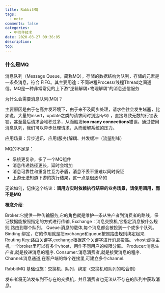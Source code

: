 ```yaml
---
title: RabbitMQ
tags:
  - note
comments: false
categories:
  - 中间件技术
date: 2020-03-27 09:36:05
description:
top:
---
```


### 什么是MQ

消息队列（Message Queue，简称MQ），存储的数据结构为队列，存储的元素是一条条消息，符合 FIFO。其主要用途：不同进程Process/线程Thread之间通信。MQ是一种非常常见的上下游“逻辑解耦+物理解耦”的消息通信服务

为什么会需要消息队列(MQ)？

主要原因是由于在高并发环境下，由于来不及同步处理，请求往往会发生堵塞，比如说，大量的insert，update之类的请求同时到达`MySQL`，直接导致无数的行锁表锁，甚至最后请求会堆积过多，从而触发**too many connections**错误。通过使用消息队列，我们可以异步处理请求，从而缓解系统的压力。

应用场景：异步通讯、应用(服务)解耦、并发缓冲（流量削峰）

MQ的不足是：

* 系统更复杂，多了一个MQ组件
* 消息传递路径更长，延时会增加
* 消息可靠性和重复性互为矛盾，消息不丢不重难以同时保证
* 上游无法知道下游的执行结果，这一点是很致命的

无论如何，记住这个结论：**调用方实时依赖执行结果的业务场景，请使用调用，而不是MQ**

**概念介绍**:

Broker:它提供一种传输服务,它的角色就是维护一条从生产者到消费者的路线，保证数据能按照指定的方式进行传输,
Exchange：消息交换机,它指定消息按什么规则,路由到哪个队列。
Queue:消息的载体,每个消息都会被投到一个或多个队列。
Binding:绑定，它的作用就是把exchange和queue按照路由规则绑定起来.
Routing Key:路由关键字,exchange根据这个关键字进行消息投递。
vhost:虚拟主机,一个broker里可以有多个vhost，用作不同用户的权限分离。
Producer:消息生产者,就是投递消息的程序.
Consumer:消息消费者,就是接受消息的程序.
Channel:消息通道,在客户端的每个连接里,可建立多个channel.


RabbitMQ 基础设施：交换机、队列、绑定（交换机和队列的粘合剂）

发布者将无法发布到不存在的交换机，并且消费者也无法从不存在的队列中获取消息。